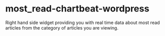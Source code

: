 most_read-chartbeat-wordpress
=============================

Right hand side widget providing you with real time data about most read articles from the category of articles you are viewing.

